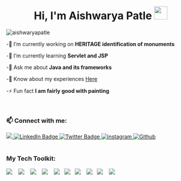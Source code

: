 <h1 align="center">Hi, I'm Aishwarya Patle <img src="https://media.giphy.com/media/hvRJCLFzcasrR4ia7z/giphy.gif" width="35"></h1>
<p align="left"> <img src="https://komarev.com/ghpvc/?username=aishwaryapatle&label=Profile%20views&color=0e75b6&style=flat" alt="aishwaryapatle" /></p>

-🔭 I’m currently working on **HERITAGE identification of monuments**

-🌱 I’m currently learning **Servlet and JSP**

<!-- -👯 I’m looking to collaborate on **Web based Open Source Project** -->

-💬 Ask me about **Java and its frameworks**

-📄 Know about my experiences [Here](https://drive.google.com/file/d/1Bw0z5uSxM1k4uSIN_h09ZxI7gJY9D1ss/view?usp=share_link)

-⚡ Fun fact **I am fairly good with painting**

<br/>
<h3 align="left">📫 Connect with me:<!---on---></h3>

<div id="badges">
  <a href="mailto:aishwaryapatle22@gmail.com">
    <img src="https://img.shields.io/badge/Gmail-red.svg?&style=for-the-badge&logo=gmail&logoColor=white"/>
  </a>
  <a target="_blank" href="your-linkedin-URL">
    <img src="https://img.shields.io/badge/LinkedIn-blue?style=for-the-badge&logo=linkedin&logoColor=white" alt="LinkedIn Badge"/>
  </a>
<!--   <a target="_blank" href="your-youtube-URL">
    <img src="https://img.shields.io/badge/YouTube-red?style=for-the-badge&logo=youtube&logoColor=white" alt="Youtube Badge"/>
  </a> -->
  <a target="_blank" href="your-twitter-URL">
    <img src="https://img.shields.io/badge/Twitter-%231DA1F2?style=for-the-badge&logo=twitter&logoColor=white" alt="Twitter Badge"/>
  </a>
  <a target="_blank" href="#" rel="nofollow">
    <img src="https://camo.githubusercontent.com/acaa286597b43c96dc02b69b90de15a65c52063e31835b763a061cc815f64bac/68747470733a2f2f696d672e736869656c64732e696f2f62616467652f2d496e7374616772616d2d2532334534343035463f7374796c653d666f722d7468652d6261646765266c6f676f3d696e7374616772616d266c6f676f436f6c6f723d7768697465" alt="instagram" data-canonical-src="https://img.shields.io/badge/-Instagram-%23E4405F?style=for-the-badge&amp;logo=instagram&amp;logoColor=white" style="max-width: 100%;">
  </a>
  <!---https://discord.gg/ayushhk_/--->
<!--   <a target="_blank" href="#" rel="nofollow">
    <img src="https://camo.githubusercontent.com/3f990cfefb64f13d28397fe586c3aa38a81fde585de479205d63c79363ebe07a/68747470733a2f2f696d672e736869656c64732e696f2f62616467652f446973636f72642d3732383944413f7374796c653d666f722d7468652d6261646765266c6f676f3d646973636f7264266c6f676f436f6c6f723d7768697465" data-canonical-src="https://img.shields.io/badge/Discord-7289DA?style=for-the-badge&amp;logo=discord&amp;logoColor=white" style="max-width: 100%;">
  </a> -->
   <a href="#" target="_blank">
     <img alt="Github" src="https://img.shields.io/badge/GitHub-%2312100E.svg?&style=for-the-badge&logo=Github&logoColor=white"/>
  </a> 
</div>

<br/>
<h3 align="left"><!---Languages and Tools--->My Tech Toolkit:</h3>
<p align="left">
  <img src=https://img.shields.io/badge/C-2980b9?style=for-the-badge&logo=c&logoColor=white/>&nbsp;&nbsp;&nbsp;
  <img src=https://img.shields.io/badge/C%2B%2B-00599C?style=for-the-badge&logo=c%2B%2B&logoColor=white/>&nbsp;&nbsp;&nbsp;
  <img src=https://img.shields.io/badge/Java-43b02a?style=for-the-badge&logo=java&logoColor=white/>&nbsp;&nbsp;&nbsp;
  <img src="https://img.shields.io/badge/HTML5-14354C?style=for-the-badge&logo=Html5&logoColor=white" />&nbsp;&nbsp;&nbsp;
  <img src="https://img.shields.io/badge/CSS3-39457E?style=for-the-badge&logo=CSS3&logoColor=white" />&nbsp;&nbsp;
  <img src="https://img.shields.io/badge/Bootstrap-D24939?style=for-the-badge&logo=Bootstrap&logoColor=white"/>&nbsp;&nbsp;
  <img src="https://img.shields.io/badge/Javascript-ED8B00?style=for-the-badge&logo=javascript&logoColor=white" />&nbsp;&nbsp;&nbsp;
  <img src="https://img.shields.io/badge/MySQL-0078d7?style=for-the-badge&logo=mysql&logoColor=white"/>&nbsp;&nbsp;
  <img src="https://img.shields.io/badge/PHP-FF6C37?style=for-the-badge&logo=PHP&logoColor=white"/>&nbsp;&nbsp;&nbsp;
  <img src="https://img.shields.io/badge/Git-F05032?style=for-the-badge&logo=git&logoColor=white"/>&nbsp;&nbsp;
</p>



